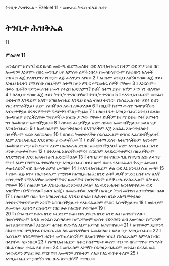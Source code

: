 ﻿
 ትንቢተ ሕዝቅኤል - Ezekiel 11 - መጽሐፍ ቅዱስ ብሉይ ኪዳን
# ትንቢተ ሕዝቅኤል
11
### ምዕራፍ 11
መንፈስም አነሣኝ፤ ወደ ፀሐይ መውጫ ወደሚመለከት ወደ እግዚአብሔር ቤትም ወደ ምሥራቁ በር አመጣኝ። እነሆም፥ በበሩ መግቢያ ሀያ አምስት ሰዎች ነበሩ፥ በመካከላቸውም የሕዝቡን አለቆች የዓዙርን ልጅ ያእዛንያንና የበናያስ ልጅ ፈላጥያን አየሁ።
2 ፤ እርሱም እንዲህ አለኝ። የሰው ልጅ ሆይ፥ እነዚህ ክፋትን የሚያስቡ በዚህችም ከተማ ክፉን ምክር የሚመክሩ ሰዎች ናቸው።
3 ፤ እነርሱም። በውኑ ቤቶችን የምንሠራበት ዘመን የቀረበ አይደለምን? ይህች ከተማ ድስት እኛም ሥጋ ነን ብለዋል።
4 ፤ ስለዚህ፥ የሰው ልጅ ሆይ፥ ትንቢት ተናገርባቸው፤ ትንቢት ተናገር።
5 ፤ የእግዚአብሔርም መንፈስ ወደቀብኝ እንዲህም አለኝ። እግዚአብሔር እንዲህ ይላል ብለህ ተናገር። የእስራኤል ቤት ሆይ፥ ይህን ነገር ተናግራችኋል፥ እኔም የልባችሁን አሳብ አውቃለሁ።
6 ፤ በዚህች ከተማ ውስጥ ግዳዮቻችሁን አብዝታችኋል በጎዳናዎችዋም ግዳዮችን ሞልታችኋል።
7 ፤ ስለዚህ ጌታ እግዚአብሔር እንዲህ ይላል። በመካከልዋ ያኖራችኋቸው ግዳዮቻችሁ እነርሱ ሥጋው ናቸው፥ ይህችም ከተማ ድስቱ ናት፤ እናንተን ግን ከመካከልዋ አወጣችኋለሁ።
8 ፤ ሰይፍን ፈርታችኋል እኔም ሰይፍን አመጣባችኋለሁ፥ ይላል ጌታ እግዚአብሔር።
9 ፤ ከመካከልዋም አወጣችኋለሁ፥ በእንግዶችም እጅ አሳልፌ እሰጣችኋለሁ፥ በላያችሁም ፍርድ አደርጋለሁ።
10 ፤ በሰይፍ ትወድቃላችሁ በእስራኤልም ድንበር እፈርድባችኋለሁ፤ እኔም እግዚአብሔር እንደ ሆንሁ ታውቃላችሁ።
11 ፤ ይህች ከተማ ድስት አትሆንላችሁም እናንተም በመካከልዋ ሥጋ አትሆኑም፥ እኔም በእስራኤል ድንበር እፈርድባችኋለሁ፤ እኔም እግዚአብሔር እንደ ሆንሁ ታውቃላችሁ።
12 ፤ በትእዛዜ አልሄዳችሁምና፥ ፍርዴንም አላደረጋችሁምና፤ በዙሪያችሁም እንደሚኖሩት እንደ አሕዛብ ሕግ አድርጋችኋል።
13 ፤ ትንቢትም በተናገርሁ ጊዜ የበናያስ ልጅ ፈላጥያ ሞተ፤ እኔም በግምባሬ ተደፍቼ። ጌታ እግዚአብሔር ሆይ፥ ወዮ! በውኑ የእስራኤልን ቅሬታ ፈጽመህ ታጠፋለህን? ብዬ በታላቅ ድምፅ ጮኽሁ።
14 ፤ የእግዚአብሔርም ቃል ወደ እኔ እንዲህ ሲል መጣ።
15 ፤ የሰው ልጅ ሆይ፥ በኢየሩሳሌም የሚኖሩ። ከእግዚአብሔር ዘንድ ራቁ፤ ይህች ምድር ርስት ሆና ለእኛ ተሰጥታለች የሚሉአቸው ወንድሞችህና ዘመዶችህ የወገኖችህም ሰዎች ሁሉ የእስራኤልም ቤት ሁሉ ናቸው።
16 ፤ ስለዚህ። ጌታ እግዚአብሔር እንዲህ ይላል። እኔ ወደ አሕዛብ አርቄአቸዋለሁ፥ ወደ አገሮችም በትኛቸዋለሁ፤ ይሁን እንጂ፥ በመጡባቸው አገሮች በእነዚያ ትንሽ መቅደስ እሆናቸዋለሁ በል።
17 ፤ ስለዚህም በል። ጌታ እግዚአብሔር እንዲህ ይላል። ከአሕዛብ ዘንድ አከማቻችኋለሁ ከተበተናችሁባቸውም አገሮች እሰበስባችኋለሁ፥ የእስራኤልንም ምድር እሰጣችኋለሁ።
18 ፤ ወደዚያም ይመጣሉ፥ ጸያፉንና ርኩሱንም ነገር ሁሉ ከእርስዋ ያወጣሉ።
19 ፤  
20 ፤ በትእዛዜም ይሄዱ ዘንድ ፍርዴንም ይጠብቁና ያደርጉ ዘንድ አንድ ልብ እሰጣቸዋለሁ፥ በውስጣቸውም አዲስ መንፈስ እሰጣለሁ፥ ከሥጋቸውም ውስጥ የድንጋዩን ልብ አወጣለሁ የሥጋንም ልብ እሰጣቸዋለሁ፤ እነርሱም ሕዝብ ይሆኑኛል እኔም አምላክ እሆናቸዋለሁ።
21 ፤ ልባቸውም ጸያፍንና ርኩስን ነገር በሚከተል በእነርሱ ራስ ላይ መንገዳቸውን እመልሳለሁ፥ ይላል ጌታ እግዚአብሔር።
22 ፤ ኪሩቤልም ክንፎቻቸውን ዘረጉ፥ መንኰራኵሮችም በአጠገባቸው ነበሩ፤ የእስራኤልም አምላክ ክብር በላያቸው ላይ ነበረ።
23 ፤ የእግዚአብሔርም ክብር ከከተማይቱ ውስጥ ተነሥቶ በከተማይቱ ምሥራቅ በኩል ባለው ተራራ ላይ ቆመ።
24 ፤ መንፈስም አነሣኝ፥ በእግዚአብሔርም መንፈስ በራእይ ወደ ከላውዴዎን ምድር ወደ ምርኮኞቹ አመጣኝ። ያየሁትም ራእይ ከእኔ ወጥቶ ተለየ።
25 ፤ እግዚአብሔርም ያሳየኝን ነገር ሁሉ ለምርኮኞች ተናገርሁ።
